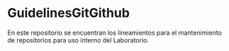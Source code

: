 # GuidelinesGitGithub
En este repositorio se encuentran los lineamientos para el mantenimiento de repositorios para uso interno del Laboratorio.
